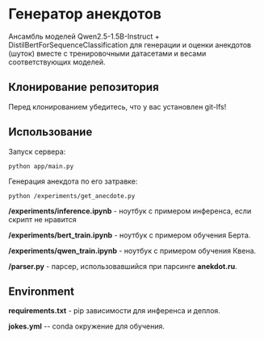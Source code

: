 # Генератор анекдотов
Ансамбль моделей Qwen2.5-1.5B-Instruct + DistilBertForSequenceClassification для генерации и оценки анекдотов (шуток) вместе с тренировочными датасетами и весами соответствующих моделей.

## Клонирование репозитория
Перед клонированием убедитесь, что у вас установлен git-lfs!

## Использование
Запуск сервера:
```
python app/main.py
```
Генерация анекдота по его затравке:
```
python /experiments/get_anecdote.py
``` 
**/experiments/inference.ipynb** - ноутбук с примером инференса, если скрипт не нравится 

**/experiments/bert_train.ipynb** - ноутбук с примером обучения Берта.

**/experiments/qwen_train.ipynb** - ноутбук с примером обучения Квена.

**/parser.py** - парсер, использовавшийся при парсинге **anekdot.ru**.

## Environment

**requirements.txt** - pip зависимости для инференса и деплоя.

**jokes.yml** -- conda окружение для обучения.
